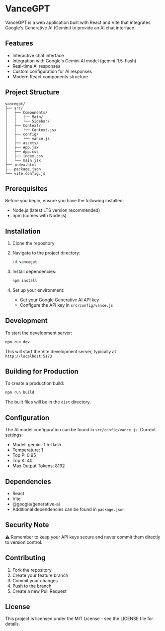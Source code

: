 # VanceGPT

VanceGPT is a web application built with React and Vite that integrates Google's Generative AI (Gemini) to provide an AI chat interface.

## Features

- Interactive chat interface
- Integration with Google's Gemini AI model (gemini-1.5-flash)
- Real-time AI responses
- Custom configuration for AI responses
- Modern React components structure

## Project Structure

```plaintext
vancegpt/
├── src/
│   ├── Components/
│   │   ├── Main/
│   │   └── Sidebar/
│   ├── Context/
│   │   └── Context.jsx
│   ├── config/
│   │   └── vance.js
│   ├── assets/
│   ├── App.jsx
│   ├── App.css
│   ├── index.css
│   └── main.jsx
├── index.html
├── package.json
└── vite.config.js
```

## Prerequisites

Before you begin, ensure you have the following installed:

- Node.js (latest LTS version recommended)
- npm (comes with Node.js)

## Installation

1. Clone the repository

2. Navigate to the project directory:

   ```bash
   cd vancegpt
   ```

3. Install dependencies:

   ```bash
   npm install
   ```

4. Set up your environment:
   - Get your Google Generative AI API key
   - Configure the API key in `src/config/vance.js`

## Development

To start the development server:

```bash
npm run dev
```

This will start the Vite development server, typically at `http://localhost:5173`

## Building for Production

To create a production build:

```bash
npm run build
```

The built files will be in the `dist` directory.

## Configuration

The AI model configuration can be found in `src/config/vance.js`. Current settings:

- Model: gemini-1.5-flash
- Temperature: 1
- Top P: 0.95
- Top K: 40
- Max Output Tokens: 8192

## Dependencies

- React
- Vite
- @google/generative-ai
- Additional dependencies can be found in `package.json`

## Security Note

⚠️ Remember to keep your API keys secure and never commit them directly to version control.

## Contributing

1. Fork the repository
2. Create your feature branch
3. Commit your changes
4. Push to the branch
5. Create a new Pull Request

## License

This project is licensed under the MIT License - see the LICENSE file for details.
